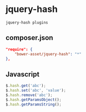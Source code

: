 # jquery-hash
```
jquery-hash plugins
```

composer.json
-----
```json
"require": {
    "bower-asset/jquery-hash": "*"
},
```

Javascript
---
```js
$.hash.get('abc');
$.hash.set('abc', 'value');
$.hash.remove('abc');
$.hash.getParamsObject();
$.hash.getParamsString();
```
